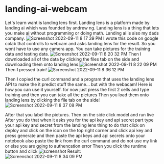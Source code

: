# landing-ai-webcam
Let's learn waht is landing lens first.
Landing lens is a platform made by landing ai which was founded by andrew ng.
Landing lens is a thing that lets you make ai without programming or doing math.
Landing ai is also my dads company.
![Screenshot 2022-09-11 8 17 39 PM](https://user-images.githubusercontent.com/69127002/189567699-e9256993-dab0-41bd-8e9c-b939298b7b5e.png)
I wrote this code on google colab that controlls to webcam and asks landing lens for the result.
So you wont have to use any camera app.
You can take pictures for the training data and testing data.
![Screenshot 2022-09-11 8 20 32 PM](https://user-images.githubusercontent.com/69127002/189567944-3a0a03c7-5d9f-4ad7-b168-ad1698090bda.png)
Then I downloaded all of the data by clicking the files tab on the side and downloading them onto landing lens
![Screenshot 2022-09-11 8 22 09 PM](https://user-images.githubusercontent.com/69127002/189568104-8c3dcc8e-a0bf-4715-a049-7dae96fcbc15.png)
Then I pressed train!
![Screenshot 2022-09-11 8 36 12 PM](https://user-images.githubusercontent.com/69127002/189569366-c669b8ed-defa-48b2-ae70-481d402220f5.png)

Then I copied the curl command and a program that uses the landing lens API to make the it predict stuff the same...  but with the webacam!
Here is how you can use it yourself.
for now just press the first 2 cells and type training
and then you can take all the pictures
Then you load them onto landing lens by clicking the file tab on the side!
![Screenshot 2022-09-11 8 37 08 PM](https://user-images.githubusercontent.com/69127002/189569467-f9069b28-339f-41a7-8101-c4635313db3b.png)

After that you label the pictures.
Then on the side click model and run live
After you do that
when it asks you for the api key and api secret part type your api key and secret from the landing lens thing
to do that click on deploy and click on the icon on the top right corner
and click api key and press generate and then paste the api keys and api secrets onto your notebook
also paste the link from the curl command and do not use my link or else you are going to authencation error
Then you click the runtime button and click 
![screenshot](https://user-images.githubusercontent.com/69127002/189499541-83974ec7-9178-40be-8789-d36b9c981866.png)
Result:
![Screenshot 2022-09-11 8 34 09 PM](https://user-images.githubusercontent.com/69127002/189569193-fd0c7110-1790-4b7c-b20d-f6a09fa062c9.png)
